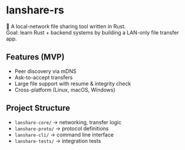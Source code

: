# lanshare-rs

📡 A local-network file sharing tool written in Rust.  
Goal: learn Rust + backend systems by building a LAN-only file transfer app.

## Features (MVP)
- Peer discovery via mDNS
- Ask-to-accept transfers
- Large file support with resume & integrity check
- Cross-platform (Linux, macOS, Windows)

## Project Structure
- `lanshare-core/` → networking, transfer logic
- `lanshare-proto/` → protocol definitions
- `lanshare-cli/` → command line interface
- `lanshare-tests/` → integration tests

